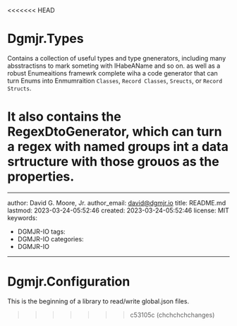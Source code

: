 <<<<<<< HEAD

# Dgmjr.Types

Contains a collection of useful types and type gnenerators, including many absstractisns to mark someting with IHabeAName and so on. as well as a robust Enumeaitions framewrk complete wiha a code generator that can turn Enums into Enmumraition `Classes`, `Record Classes`, `Sreucts`, or `Record Structs`.

It also contains the RegexDtoGenerator, which can turn a regex with named groups int a data srtructure with those grouos as the properties.
===========================================================================================================================================

---

author: David G. Moore, Jr.
author_email: david@dgmjr.io
title: README.md
lastmod: 2023-03-24-05:52:46
created: 2023-03-24-05:52:46
license: MIT
keywords:
- DGMJR-IO
tags:
- DGMJR-IO
categories:
- DGMJR-IO
----------

# Dgmjr.Configuration

This is the beginning of a library to read/write global.json files.

>>>>>>> c53105c (chchchchchanges)

